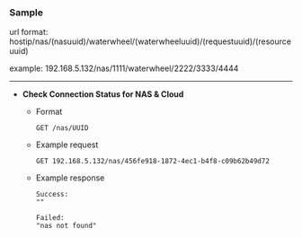 ### Sample

url format:  hostip/nas/(nasuuid)/waterwheel/(waterwheeluuid)/(requestuuid)/(resourceuuid)<p>
example:  192.168.5.132/nas/1111/waterwheel/2222/3333/4444<p>

***

+ **Check Connection Status for NAS & Cloud**<p>
  - Format<p>
  `GET /nas/UUID`<p>
  
  - Example request<p>
  `GET 192.168.5.132/nas/456fe918-1872-4ec1-b4f8-c09b62b49d72`<p>
  
  - Example response<p>
    ```
    Success:
    ""

    Failed:
    "nas not found"
    ```

